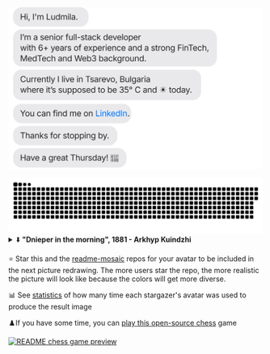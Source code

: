 [![](https://raw.githubusercontent.com/milaabl/milaabl/main/chat.svg)](https://www.linkedin.com/in/ludmila-a-dev/)

<img src="https://raw.githubusercontent.com/milaabl/milaabl-readme/preview/github-contribution-grid-snake.svg" />

<details>
<summary>
  ⬇️ <strong>"Dnieper in the morning", 1881 - Arkhyp Kuindzhi</strong>
</summary>

<img width="49%" src="https://raw.githubusercontent.com/milaabl/readme-mosaic/main/data/input.jpg" alt="Original picture"/>
<img width="49%" src="https://raw.githubusercontent.com/milaabl/readme-mosaic/main/data/output.jpg" alt="Output picture"/>
<img width="70%" src="https://raw.githubusercontent.com/milaabl/readme-mosaic/main/data/output.gif" alt="Output GIF"/>
</details>

⭐ Star this and the [readme-mosaic](https://github.com/milaabl/readme-mosaic) repos for your avatar to be included in the next picture redrawing. The more users star the repo, the more realistic the picture will look like because the colors will get more diverse.

📊 See [statistics](https://github.com/milaabl/readme-mosaic/blob/main/STATISTICS.md) of how many time each stargazer's avatar was used to produce the result image

♟️If you have some time, you can [play this open-source chess](https://github.com/milaabl/readme-chess) game

<a href="https://github.com/milaabl/readme-chess/blob/master/README.md"><img src="https://github-production-user-asset-6210df.s3.amazonaws.com/86361434/253328460-c8736701-e4ea-4217-a0a7-9ecd987aca24.png" alt="README chess game preview" width="50%" /></a>
